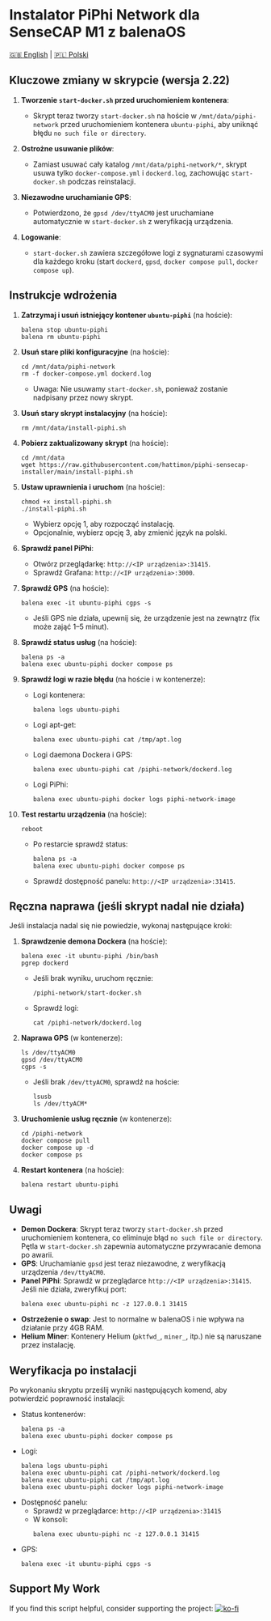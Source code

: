 # Instalator PiPhi Network dla SenseCAP M1 z balenaOS
[🇬🇧 English](README.md) | [🇵🇱 Polski](README-PL.md)

## Kluczowe zmiany w skrypcie (wersja 2.22)
1. **Tworzenie `start-docker.sh` przed uruchomieniem kontenera**:
   - Skrypt teraz tworzy `start-docker.sh` na hoście w `/mnt/data/piphi-network` przed uruchomieniem kontenera `ubuntu-piphi`, aby uniknąć błędu `no such file or directory`.

2. **Ostrożne usuwanie plików**:
   - Zamiast usuwać cały katalog `/mnt/data/piphi-network/*`, skrypt usuwa tylko `docker-compose.yml` i `dockerd.log`, zachowując `start-docker.sh` podczas reinstalacji.

3. **Niezawodne uruchamianie GPS**:
   - Potwierdzono, że `gpsd /dev/ttyACM0` jest uruchamiane automatycznie w `start-docker.sh` z weryfikacją urządzenia.

4. **Logowanie**:
   - `start-docker.sh` zawiera szczegółowe logi z sygnaturami czasowymi dla każdego kroku (start `dockerd`, `gpsd`, `docker compose pull`, `docker compose up`).

## Instrukcje wdrożenia
1. **Zatrzymaj i usuń istniejący kontener `ubuntu-piphi`** (na hoście):
   ```
   balena stop ubuntu-piphi
   balena rm ubuntu-piphi
   ```

2. **Usuń stare pliki konfiguracyjne** (na hoście):
   ```
   cd /mnt/data/piphi-network
   rm -f docker-compose.yml dockerd.log
   ```
   - Uwaga: Nie usuwamy `start-docker.sh`, ponieważ zostanie nadpisany przez nowy skrypt.

3. **Usuń stary skrypt instalacyjny** (na hoście):
   ```
   rm /mnt/data/install-piphi.sh
   ```

4. **Pobierz zaktualizowany skrypt** (na hoście):
   ```
   cd /mnt/data
   wget https://raw.githubusercontent.com/hattimon/piphi-sensecap-installer/main/install-piphi.sh
   ```

5. **Ustaw uprawnienia i uruchom** (na hoście):
   ```
   chmod +x install-piphi.sh
   ./install-piphi.sh
   ```
   - Wybierz opcję 1, aby rozpocząć instalację.
   - Opcjonalnie, wybierz opcję 3, aby zmienić język na polski.

6. **Sprawdź panel PiPhi**:
   - Otwórz przeglądarkę: `http://<IP urządzenia>:31415`.
   - Sprawdź Grafana: `http://<IP urządzenia>:3000`.

7. **Sprawdź GPS** (na hoście):
   ```
   balena exec -it ubuntu-piphi cgps -s
   ```
   - Jeśli GPS nie działa, upewnij się, że urządzenie jest na zewnątrz (fix może zająć 1–5 minut).

8. **Sprawdź status usług** (na hoście):
   ```
   balena ps -a
   balena exec ubuntu-piphi docker compose ps
   ```

9. **Sprawdź logi w razie błędu** (na hoście i w kontenerze):
   - Logi kontenera:
     ```
     balena logs ubuntu-piphi
     ```
   - Logi apt-get:
     ```
     balena exec ubuntu-piphi cat /tmp/apt.log
     ```
   - Logi daemona Dockera i GPS:
     ```
     balena exec ubuntu-piphi cat /piphi-network/dockerd.log
     ```
   - Logi PiPhi:
     ```
     balena exec ubuntu-piphi docker logs piphi-network-image
     ```

10. **Test restartu urządzenia** (na hoście):
    ```
    reboot
    ```
    - Po restarcie sprawdź status:
      ```
      balena ps -a
      balena exec ubuntu-piphi docker compose ps
      ```
    - Sprawdź dostępność panelu: `http://<IP urządzenia>:31415`.

## Ręczna naprawa (jeśli skrypt nadal nie działa)
Jeśli instalacja nadal się nie powiedzie, wykonaj następujące kroki:

1. **Sprawdzenie demona Dockera** (na hoście):
   ```
   balena exec -it ubuntu-piphi /bin/bash
   pgrep dockerd
   ```
   - Jeśli brak wyniku, uruchom ręcznie:
     ```
     /piphi-network/start-docker.sh
     ```
   - Sprawdź logi:
     ```
     cat /piphi-network/dockerd.log
     ```

2. **Naprawa GPS** (w kontenerze):
   ```
   ls /dev/ttyACM0
   gpsd /dev/ttyACM0
   cgps -s
   ```
   - Jeśli brak `/dev/ttyACM0`, sprawdź na hoście:
     ```
     lsusb
     ls /dev/ttyACM*
     ```

3. **Uruchomienie usług ręcznie** (w kontenerze):
   ```
   cd /piphi-network
   docker compose pull
   docker compose up -d
   docker compose ps
   ```

4. **Restart kontenera** (na hoście):
   ```
   balena restart ubuntu-piphi
   ```

## Uwagi
- **Demon Dockera**: Skrypt teraz tworzy `start-docker.sh` przed uruchomieniem kontenera, co eliminuje błąd `no such file or directory`. Pętla w `start-docker.sh` zapewnia automatyczne przywracanie demona po awarii.
- **GPS**: Uruchamianie `gpsd` jest teraz niezawodne, z weryfikacją urządzenia `/dev/ttyACM0`.
- **Panel PiPhi**: Sprawdź w przeglądarce `http://<IP urządzenia>:31415`. Jeśli nie działa, zweryfikuj port:
  ```
  balena exec ubuntu-piphi nc -z 127.0.0.1 31415
  ```
- **Ostrzeżenie o swap**: Jest to normalne w balenaOS i nie wpływa na działanie przy 4GB RAM.
- **Helium Miner**: Kontenery Helium (`pktfwd_`, `miner_`, itp.) nie są naruszane przez instalację.

## Weryfikacja po instalacji
Po wykonaniu skryptu prześlij wyniki następujących komend, aby potwierdzić poprawność instalacji:

- Status kontenerów:
  ```
  balena ps -a
  balena exec ubuntu-piphi docker compose ps
  ```
- Logi:
  ```
  balena logs ubuntu-piphi
  balena exec ubuntu-piphi cat /piphi-network/dockerd.log
  balena exec ubuntu-piphi cat /tmp/apt.log
  balena exec ubuntu-piphi docker logs piphi-network-image
  ```
- Dostępność panelu:
  - Sprawdź w przeglądarce: `http://<IP urządzenia>:31415`
  - W konsoli:
    ```
    balena exec ubuntu-piphi nc -z 127.0.0.1 31415
    ```
- GPS:
  ```
  balena exec -it ubuntu-piphi cgps -s
  ```

## Support My Work
If you find this script helpful, consider supporting the project:
[![ko-fi](https://ko-fi.com/img/githubbutton_sm.svg)](https://ko-fi.com/B0B01KMW5G)

